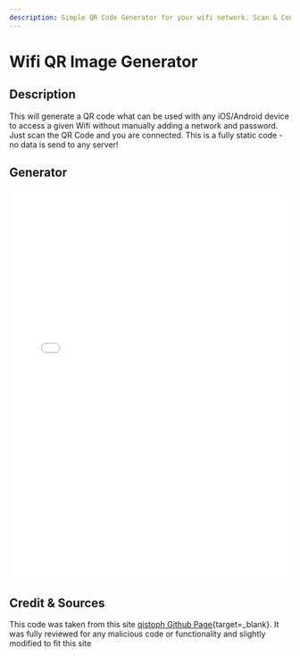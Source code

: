 ```yaml
---
description: Simple QR Code Generator for your wifi network. Scan & Connect This will generate a QR code what can be used with any iOS/Android device to access a given Wifi without manually adding a network and password. Just scan the QR Code and you are connected. This is a fully static code - no data is send to any server!
---
```


# Wifi QR Image Generator

## Description

This will generate a QR code what can be used with any iOS/Android device to access a given Wifi without manually adding a network and password.  
Just scan the QR Code and you are connected.
This is a fully static code - no data is send to any server!

## Generator

<div style="overflow: hidden;">
    <iframe src="/assets/pages/qrwifi/" scrolling="no" style="border: 0px solid #c0c3c6; height: 700px; width:100%"></iframe>
</div>

## Credit & Sources

This code was taken from this site [qistoph Github Page](https://github.com/qistoph/WiFiQR/){target=_blank}.
It was fully reviewed for any malicious code or functionality and slightly modified to fit this site
